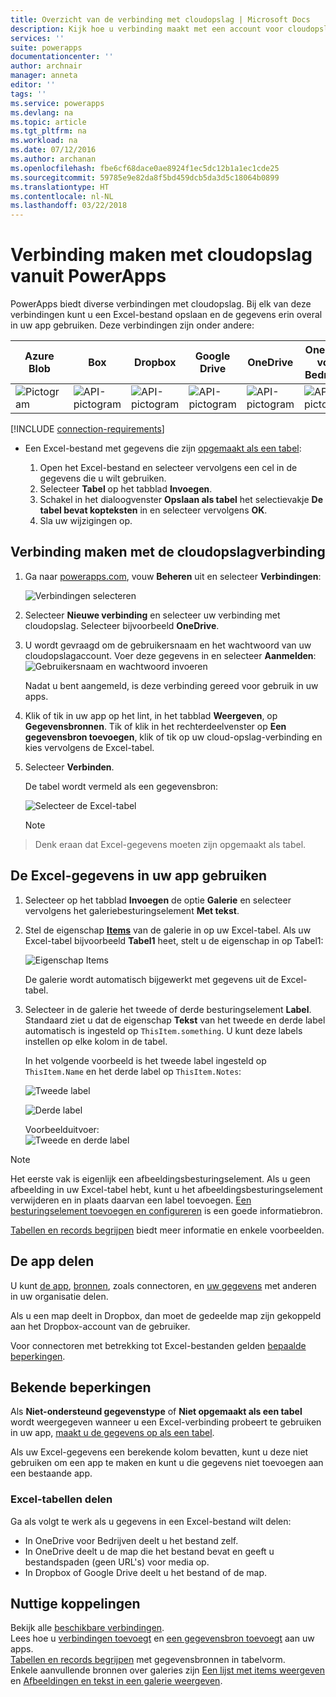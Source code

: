 ```yaml
---
title: Overzicht van de verbinding met cloudopslag | Microsoft Docs
description: Kijk hoe u verbinding maakt met een account voor cloudopslag en Excel-gegevens weergeeft in uw app
services: ''
suite: powerapps
documentationcenter: ''
author: archnair
manager: anneta
editor: ''
tags: ''
ms.service: powerapps
ms.devlang: na
ms.topic: article
ms.tgt_pltfrm: na
ms.workload: na
ms.date: 07/12/2016
ms.author: archanan
ms.openlocfilehash: fbe6cf68dace0ae8924f1ec5dc12b1a1ec1cde25
ms.sourcegitcommit: 59785e9e82da8f5bd459dcb5da3d5c18064b0899
ms.translationtype: HT
ms.contentlocale: nl-NL
ms.lasthandoff: 03/22/2018
---
```

# <a name="connect-to-cloud-storage-from-powerapps"></a>Verbinding maken met cloudopslag vanuit PowerApps
PowerApps biedt diverse verbindingen met cloudopslag. Bij elk van deze verbindingen kunt u een Excel-bestand opslaan en de gegevens erin overal in uw app gebruiken. Deze verbindingen zijn onder andere:  

| **Azure Blob** | **Box** | **Dropbox** | **Google Drive** | **OneDrive** | **OneDrive<br> voor Bedrijven** |
| --- | --- | --- | --- | --- | --- |
| ![Pictogram](./media/cloud-storage-blob-connections/blobicon.png) |![API-pictogram][boxicon] |![API-pictogram][dropboxicon] |![API-pictogram][googledriveicon] |![API-pictogram][onedriveicon] |![API-pictogram][onedriveforbusinessicon] |

[!INCLUDE [connection-requirements](../../../includes/connection-requirements.md)]

* Een Excel-bestand met gegevens die zijn [opgemaakt als een tabel](https://support.office.com/article/Create-an-Excel-table-in-a-worksheet-E81AA349-B006-4F8A-9806-5AF9DF0AC664):
  
  1. Open het Excel-bestand en selecteer vervolgens een cel in de gegevens die u wilt gebruiken.
  2. Selecteer **Tabel** op het tabblad **Invoegen**.
  3. Schakel in het dialoogvenster **Opslaan als tabel** het selectievakje **De tabel bevat kopteksten** in en selecteer vervolgens **OK**.
  4. Sla uw wijzigingen op.

## <a name="connect-to-the-cloud-storage-connection"></a>Verbinding maken met de cloudopslagverbinding
1. Ga naar [powerapps.com](https://web.powerapps.com), vouw **Beheren** uit en selecteer **Verbindingen**:  
   
    ![Verbindingen selecteren](./media/cloud-storage-blob-connections/connections.png)
2. Selecteer **Nieuwe verbinding** en selecteer uw verbinding met cloudopslag. Selecteer bijvoorbeeld **OneDrive**.
3. U wordt gevraagd om de gebruikersnaam en het wachtwoord van uw cloudopslagaccount. Voer deze gegevens in en selecteer **Aanmelden**:  
    ![Gebruikersnaam en wachtwoord invoeren](./media/cloud-storage-blob-connections/signin.png)
   
    Nadat u bent aangemeld, is deze verbinding gereed voor gebruik in uw apps.
4. Klik of tik in uw app op het lint, in het tabblad **Weergeven**, op **Gegevensbronnen**. Tik of klik in het rechterdeelvenster op **Een gegevensbron toevoegen**, klik of tik op uw cloud-opslag-verbinding en kies vervolgens de Excel-tabel.
5. Selecteer **Verbinden**.
   
    De tabel wordt vermeld als een gegevensbron:
   
    ![Selecteer de Excel-tabel](./media/cloud-storage-blob-connections/selecttable.png)
   
    > [!NOTE]
> Denk eraan dat Excel-gegevens moeten zijn opgemaakt als tabel.

## <a name="using-the-excel-data-in-your-app"></a>De Excel-gegevens in uw app gebruiken
1. Selecteer op het tabblad **Invoegen** de optie **Galerie** en selecteer vervolgens het galeriebesturingselement **Met tekst**.
2. Stel de eigenschap **[Items](../controls/properties-core.md)** van de galerie in op uw Excel-tabel. Als uw Excel-tabel bijvoorbeeld **Tabel1** heet, stelt u de eigenschap in op Tabel1:  
   
    ![Eigenschap Items](./media/cloud-storage-blob-connections/itemsproperty.png)  
   
    De galerie wordt automatisch bijgewerkt met gegevens uit de Excel-tabel.
3. Selecteer in de galerie het tweede of derde besturingselement **Label**. Standaard ziet u dat de eigenschap **Tekst** van het tweede en derde label automatisch is ingesteld op `ThisItem.something`. U kunt deze labels instellen op elke kolom in de tabel.
   
    In het volgende voorbeeld is het tweede label ingesteld op `ThisItem.Name` en het derde label op `ThisItem.Notes`:  
   
    ![Tweede label](./media/cloud-storage-blob-connections/items-secondtextbox.png)  
   
    ![Derde label](./media/cloud-storage-blob-connections/items-thirdtextbox.png)  
   
    Voorbeelduitvoer:  
    ![Tweede en derde label](./media/cloud-storage-blob-connections/secondthirdtextboxes.png)
   
> [!NOTE]
> Het eerste vak is eigenlijk een afbeeldingsbesturingselement. Als u geen afbeelding in uw Excel-tabel hebt, kunt u het afbeeldingsbesturingselement verwijderen en in plaats daarvan een label toevoegen. [Een besturingselement toevoegen en configureren](../add-configure-controls.md) is een goede informatiebron.

[Tabellen en records begrijpen](../working-with-tables.md) biedt meer informatie en enkele voorbeelden.  

## <a name="sharing-your-app"></a>De app delen
U kunt [de app](../share-app.md), [bronnen](../share-app-resources.md), zoals connectoren, en [uw gegevens](../share-app-data.md) met anderen in uw organisatie delen.

Als u een map deelt in Dropbox, dan moet de gedeelde map zijn gekoppeld aan het Dropbox-account van de gebruiker.

Voor connectoren met betrekking tot Excel-bestanden gelden [bepaalde beperkingen](#sharing-excel-tables).

## <a name="known-limitations"></a>Bekende beperkingen
Als **Niet-ondersteund gegevenstype** of **Niet opgemaakt als een tabel** wordt weergegeven wanneer u een Excel-verbinding probeert te gebruiken in uw app, [maakt u de gegevens op als een tabel](https://support.office.com/article/Create-an-Excel-table-in-a-worksheet-E81AA349-B006-4F8A-9806-5AF9DF0AC664).

Als uw Excel-gegevens een berekende kolom bevatten, kunt u deze niet gebruiken om een app te maken en kunt u die gegevens niet toevoegen aan een bestaande app.

### <a name="sharing-excel-tables"></a>Excel-tabellen delen
Ga als volgt te werk als u gegevens in een Excel-bestand wilt delen:

* In OneDrive voor Bedrijven deelt u het bestand zelf.
* In OneDrive deelt u de map die het bestand bevat en geeft u bestandspaden (geen URL's) voor media op.
* In Dropbox of Google Drive deelt u het bestand of de map.

## <a name="helpful-links"></a>Nuttige koppelingen
Bekijk alle [beschikbare verbindingen](../connections-list.md).  
Lees hoe u [verbindingen toevoegt](../add-manage-connections.md) en [een gegevensbron toevoegt](../add-data-connection.md) aan uw apps.  
[Tabellen en records begrijpen](../working-with-tables.md) met gegevensbronnen in tabelvorm.  
Enkele aanvullende bronnen over galeries zijn [Een lijst met items weergeven](../add-gallery.md) en [Afbeeldingen en tekst in een galerie weergeven](../show-images-text-gallery-sort-filter.md).

<!--Icon references-->
[boxicon]: ./media/cloud-storage-blob-connections/boxicon.png
[dropboxicon]: ./media/cloud-storage-blob-connections/dropboxicon.png
[googledriveicon]: ./media/cloud-storage-blob-connections/googledriveicon.png
[onedriveicon]: ./media/cloud-storage-blob-connections/onedriveicon.png
[onedriveforbusinessicon]: ./media/cloud-storage-blob-connections/onedriveforbusinessicon.png
